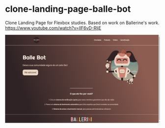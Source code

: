 # clone-landing-page-balle-bot

Clone Landing Page for Flexbox studies. Based on work on Ballerine's work. https://www.youtube.com/watch?v=llF6vD-RljE

[![N|Solid](https://github.com/Ronaldss/clone-landing-page-balle-bot/blob/main/src/img-body.jpg?raw=true)](https://github.com/Ronaldss)
